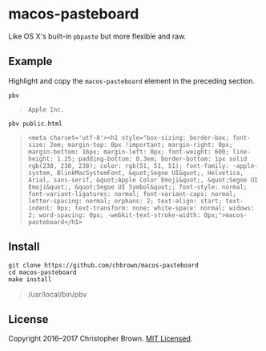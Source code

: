 # macos-pasteboard

Like OS X's built-in `pbpaste` but more flexible and raw.

## Example

Highlight and copy the `macos-pasteboard` element in the preceding section.

    pbv

> `Apple Inc.`

    pbv public.html

> `<meta charset='utf-8'><h1 style="box-sizing: border-box; font-size: 2em; margin-top: 0px !important; margin-right: 0px; margin-bottom: 16px; margin-left: 0px; font-weight: 600; line-height: 1.25; padding-bottom: 0.3em; border-bottom: 1px solid rgb(238, 238, 238); color: rgb(51, 51, 51); font-family: -apple-system, BlinkMacSystemFont, &quot;Segoe UI&quot;, Helvetica, Arial, sans-serif, &quot;Apple Color Emoji&quot;, &quot;Segoe UI Emoji&quot;, &quot;Segoe UI Symbol&quot;; font-style: normal; font-variant-ligatures: normal; font-variant-caps: normal; letter-spacing: normal; orphans: 2; text-align: start; text-indent: 0px; text-transform: none; white-space: normal; widows: 2; word-spacing: 0px; -webkit-text-stroke-width: 0px;">macos-pasteboard</h1>`


## Install

    git clone https://github.com/chbrown/macos-pasteboard
    cd macos-pasteboard
    make install

> /usr/local/bin/pbv


## License

Copyright 2016–2017 Christopher Brown. [MIT Licensed](https://chbrown.github.io/licenses/MIT/#2016-2017).
